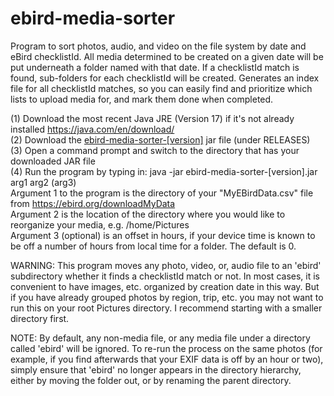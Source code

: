 # ebird-media-sorter
Program to sort photos, audio, and video on the file system by date and eBird checklistId. All media determined to be created on a given date will be put underneath a folder named with that date. If a checklistId match is found, sub-folders for each checklistId will be created. Generates an index file for all checklistId matches, so you can easily find and prioritize which lists to upload media for, and mark them done when completed.

(1) Download the most recent Java JRE (Version 17) if it's not already installed https://java.com/en/download/<br/>
(2) Download the <a href="https://github.com/seabamirum/ebird-media-sorter/releases"> ebird-media-sorter-[version]</a> jar file (under RELEASES)<br/>
(3) Open a command prompt and switch to the directory that has your downloaded JAR file<br/>
(4) Run the program by typing in: java -jar ebird-media-sorter-[version].jar arg1 arg2 (arg3)<br/>
  Argument 1 to the program is the directory of your "MyEBirdData.csv" file from https://ebird.org/downloadMyData<br/>
  Argument 2 is the location of the directory where you would like to reorganize your media, e.g. /home/Pictures<br/>
  Argument 3 (optional) is an offset in hours, if your device time is known to be off a number of hours from local time for a folder. The default is 0.

WARNING: This program moves any photo, video, or, audio file to an 'ebird' subdirectory whether it finds a checklistId match or not. In most cases, it is convenient to have images, etc. organized by creation date in this way. But if you have already grouped photos by region, trip, etc. you may not want to run this on your root Pictures directory. I recommend starting with a smaller directory first. 

NOTE: By default, any non-media file, or any media file under a directory called 'ebird' will be ignored. To re-run the process on the same photos (for example, if you find afterwards that your EXIF data is off by an hour or two), simply ensure that 'ebird' no longer appears in the directory hierarchy, either by moving the folder out, or by renaming the parent directory.
